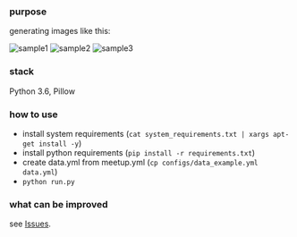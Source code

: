 ### purpose
generating images like this:  

![sample1](https://secure.meetupstatic.com/photos/event/1/d/b/1/600_463327601.jpeg)
![sample2](https://secure.meetupstatic.com/photos/event/b/1/c/c/600_463125516.jpeg)
![sample3](https://secure.meetupstatic.com/photos/event/8/6/7/b/600_463174427.jpeg)

### stack
Python 3.6, Pillow

### how to use
- install system requirements (`cat system_requirements.txt | xargs apt-get install -y`)
- install python requirements (`pip install -r requirements.txt`)
- create data.yml from meetup.yml (`cp configs/data_example.yml data.yml`)
- `python run.py`

### what can be improved
see [Issues](https://github.com/spbpython/kdpv_generator/issues).
